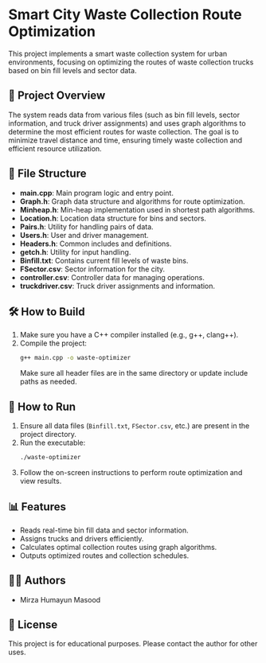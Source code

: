 # Smart City Waste Collection Route Optimization

This project implements a smart waste collection system for urban environments, focusing on optimizing the routes of waste collection trucks based on bin fill levels and sector data.

## 🚚 Project Overview

The system reads data from various files (such as bin fill levels, sector information, and truck driver assignments) and uses graph algorithms to determine the most efficient routes for waste collection. The goal is to minimize travel distance and time, ensuring timely waste collection and efficient resource utilization.

## 📁 File Structure

- **main.cpp**: Main program logic and entry point.
- **Graph.h**: Graph data structure and algorithms for route optimization.
- **Minheap.h**: Min-heap implementation used in shortest path algorithms.
- **Location.h**: Location data structure for bins and sectors.
- **Pairs.h**: Utility for handling pairs of data.
- **Users.h**: User and driver management.
- **Headers.h**: Common includes and definitions.
- **getch.h**: Utility for input handling.
- **Binfill.txt**: Contains current fill levels of waste bins.
- **FSector.csv**: Sector information for the city.
- **controller.csv**: Controller data for managing operations.
- **truckdriver.csv**: Truck driver assignments and information.

## 🛠️ How to Build

1. Make sure you have a C++ compiler installed (e.g., g++, clang++).
2. Compile the project:
   ```sh
   g++ main.cpp -o waste-optimizer
   ```
   Make sure all header files are in the same directory or update include paths as needed.

## 🚀 How to Run

1. Ensure all data files (`Binfill.txt`, `FSector.csv`, etc.) are present in the project directory.
2. Run the executable:
   ```sh
   ./waste-optimizer
   ```
3. Follow the on-screen instructions to perform route optimization and view results.

## 📊 Features

- Reads real-time bin fill data and sector information.
- Assigns trucks and drivers efficiently.
- Calculates optimal collection routes using graph algorithms.
- Outputs optimized routes and collection schedules.

## 👨‍💻 Authors

- Mirza Humayun Masood

## 📜 License

This project is for educational purposes. Please contact the author for other uses.
